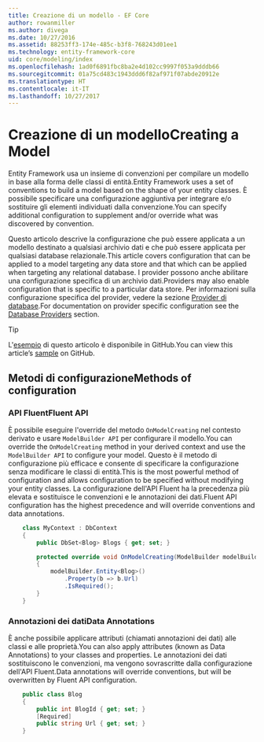 ```yaml
---
title: Creazione di un modello - EF Core
author: rowanmiller
ms.author: divega
ms.date: 10/27/2016
ms.assetid: 88253ff3-174e-485c-b3f8-768243d01ee1
ms.technology: entity-framework-core
uid: core/modeling/index
ms.openlocfilehash: 1ad0f6891fbc8ba2e4d102cc9997f053a9dddb66
ms.sourcegitcommit: 01a75cd483c1943ddd6f82af971f07abde20912e
ms.translationtype: HT
ms.contentlocale: it-IT
ms.lasthandoff: 10/27/2017
---
```

# <a name="creating-a-model"></a><span data-ttu-id="02f41-102">Creazione di un modello</span><span class="sxs-lookup"><span data-stu-id="02f41-102">Creating a Model</span></span>

<span data-ttu-id="02f41-103">Entity Framework usa un insieme di convenzioni per compilare un modello in base alla forma delle classi di entità.</span><span class="sxs-lookup"><span data-stu-id="02f41-103">Entity Framework uses a set of conventions to build a model based on the shape of your entity classes.</span></span> <span data-ttu-id="02f41-104">È possibile specificare una configurazione aggiuntiva per integrare e/o sostituire gli elementi individuati dalla convenzione.</span><span class="sxs-lookup"><span data-stu-id="02f41-104">You can specify additional configuration to supplement and/or override what was discovered by convention.</span></span>

<span data-ttu-id="02f41-105">Questo articolo descrive la configurazione che può essere applicata a un modello destinato a qualsiasi archivio dati e che può essere applicata per qualsiasi database relazionale.</span><span class="sxs-lookup"><span data-stu-id="02f41-105">This article covers configuration that can be applied to a model targeting any data store and that which can be applied when targeting any relational database.</span></span> <span data-ttu-id="02f41-106">I provider possono anche abilitare una configurazione specifica di un archivio dati.</span><span class="sxs-lookup"><span data-stu-id="02f41-106">Providers may also enable configuration that is specific to a particular data store.</span></span> <span data-ttu-id="02f41-107">Per informazioni sulla configurazione specifica del provider, vedere la sezione [Provider di database](../providers/index.md).</span><span class="sxs-lookup"><span data-stu-id="02f41-107">For documentation on provider specific configuration see the [Database Providers](../providers/index.md) section.</span></span>

> [!TIP]  
> <span data-ttu-id="02f41-108">L'[esempio](https://github.com/aspnet/EntityFramework.Docs/tree/master/samples) di questo articolo è disponibile in GitHub.</span><span class="sxs-lookup"><span data-stu-id="02f41-108">You can view this article’s [sample](https://github.com/aspnet/EntityFramework.Docs/tree/master/samples) on GitHub.</span></span>

## <a name="methods-of-configuration"></a><span data-ttu-id="02f41-109">Metodi di configurazione</span><span class="sxs-lookup"><span data-stu-id="02f41-109">Methods of configuration</span></span>

### <a name="fluent-api"></a><span data-ttu-id="02f41-110">API Fluent</span><span class="sxs-lookup"><span data-stu-id="02f41-110">Fluent API</span></span>

<span data-ttu-id="02f41-111">È possibile eseguire l'override del metodo `OnModelCreating` nel contesto derivato e usare `ModelBuilder API` per configurare il modello.</span><span class="sxs-lookup"><span data-stu-id="02f41-111">You can override the `OnModelCreating` method in your derived context and use the `ModelBuilder API` to configure your model.</span></span> <span data-ttu-id="02f41-112">Questo è il metodo di configurazione più efficace e consente di specificare la configurazione senza modificare le classi di entità.</span><span class="sxs-lookup"><span data-stu-id="02f41-112">This is the most powerful method of configuration and allows configuration to be specified without modifying your entity classes.</span></span> <span data-ttu-id="02f41-113">La configurazione dell'API Fluent ha la precedenza più elevata e sostituisce le convenzioni e le annotazioni dei dati.</span><span class="sxs-lookup"><span data-stu-id="02f41-113">Fluent API configuration has the highest precedence and will override conventions and data annotations.</span></span>

<!-- [!code-csharp[Main](samples/core/Modeling/FluentAPI/Samples/Required.cs?range=5-15&highlight=5-10)] -->

``` csharp
    class MyContext : DbContext
    {
        public DbSet<Blog> Blogs { get; set; }

        protected override void OnModelCreating(ModelBuilder modelBuilder)
        {
            modelBuilder.Entity<Blog>()
                .Property(b => b.Url)
                .IsRequired();
        }
    }
```

### <a name="data-annotations"></a><span data-ttu-id="02f41-114">Annotazioni dei dati</span><span class="sxs-lookup"><span data-stu-id="02f41-114">Data Annotations</span></span>

<span data-ttu-id="02f41-115">È anche possibile applicare attributi (chiamati annotazioni dei dati) alle classi e alle proprietà.</span><span class="sxs-lookup"><span data-stu-id="02f41-115">You can also apply attributes (known as Data Annotations) to your classes and properties.</span></span> <span data-ttu-id="02f41-116">Le annotazioni dei dati sostituiscono le convenzioni, ma vengono sovrascritte dalla configurazione dell'API Fluent.</span><span class="sxs-lookup"><span data-stu-id="02f41-116">Data annotations will override conventions, but will be overwritten by Fluent API configuration.</span></span>

<!-- [!code-csharp[Main](samples/core/Modeling/DataAnnotations/Samples/Required.cs?range=11-16&highlight=4)] -->
``` csharp
    public class Blog
    {
        public int BlogId { get; set; }
        [Required]
        public string Url { get; set; }
    }
```
